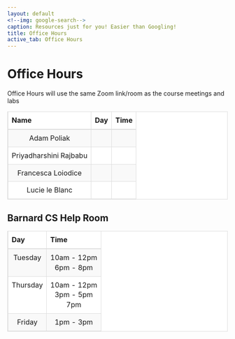```yaml
---
layout: default
<!--img: google-search-->
caption: Resources just for you! Easier than Googling!
title: Office Hours
active_tab: Office Hours
---
```


 <style>

th {
    text-align: left
}

table > thead > tr > th, table > tbody > tr > th, table > tfoot > tr > th, table > thead > tr > td,
table > tbody > tr > td, table > tfoot > tr > td {
    padding: 8px;
    line-height: 1.42857143;
    vertical-align: top;
    border-top: 1px solid #ddd
}

table > thead > tr > th {
    vertical-align: bottom;
    border-bottom: 2px solid #ddd
}

table > caption + thead > tr:first-child > th, table > colgroup + thead > tr:first-child > th,
table > thead:first-child > tr:first-child > th, table > caption + thead > tr:first-child > td,
table > colgroup + thead > tr:first-child > td, table > thead:first-child > tr:first-child > td {
    border-top: 0
}

table > tbody + tbody {
    border-top: 2px solid #ddd
}

table {
    border: 1px solid #ddd;
    border-spacing: 0;
    border-collapse: collapse;
    background-color: #fff;
    width: 100%;
    max-width: 100%;
    margin-bottom: 20px
}

td, th {
    padding: 0
}

table > thead > tr > th, table > tbody > tr > th, table > tfoot > tr > th,
table > thead > tr > td, table > tbody > tr > td, table > tfoot > tr > td {
    border: 1px solid #ddd
}

table > thead > tr > th, table > thead > tr > td {
    border-bottom-width: 2px
}

table > tbody > tr:nth-child(odd) {
    background-color: #f9f9f9
}

</style>


# Office Hours

Office Hours will use the same Zoom link/room
as the course meetings and labs

<table>
<thead>
<tr>
<th align="center">Name</th>
<th align="center">Day</th>
<th align="center">Time</th>
</tr>
</thead>
<tbody>
<tr align="center">
<td>Adam Poliak</td>
<td align="center"></td>
<td></td>
</tr>
<tr>
<td align="center">Priyadharshini Rajbabu</td>
<td align="center"></td>
<td></td>
</tr>
<tr>
<td align="center">Francesca Loiodice</td>
<td align="center"></td>
<td></td>
</tr>
<tr>
<td align="center">Lucie le Blanc</td>
<td align="center"></td>
<td></td>
</tr>
</tbody>
</table>

## Barnard CS Help Room

<table>
<thead>
<tr>
<th align="center">Day</th>
<th align="center">Time</th>
</tr>
</thead>
<tbody>
<tr align="center">
<td>Tuesday</td>
<td align="center">10am - 12pm <br> 6pm - 8pm</td>
</tr>
<tr align="center">
<td>Thursday</td>
<td align="center">10am - 12pm <br> 3pm - 5pm <br> 7pm</td>
</tr>
<tr align="center">
<td>Friday</td>
<td align="center">1pm - 3pm</td>
</tr>
</tbody>
</table>


